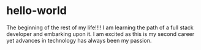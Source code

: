 # hello-world
The beginning of the rest of my life!!!!
I am learning the path of a full stack developer and embarking upon it.
I am excited as this is my second career yet advances in technology has always been my passion.
